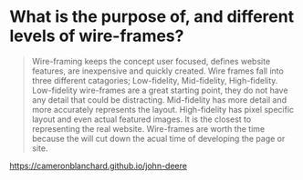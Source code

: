 # What is the purpose of, and different levels of wire-frames?

>Wire-framing keeps the concept user focused, defines website features, are inexpensive and quickly created.  Wire frames fall into three different catagories; Low-fidelity, Mid-fidelity, High-fidelity.  Low-fidelity wire-frames are a great starting point, they do not have any detail that could be distracting.  Mid-fidelity has more detail and more accurately represents the layout. High-fidelity has pixel specific layout and even actual featured images.  It is the closest to representing the real website.  Wire-frames are worth the time because the will cut down the acual time of developing the page or site.

https://cameronblanchard.github.io/john-deere